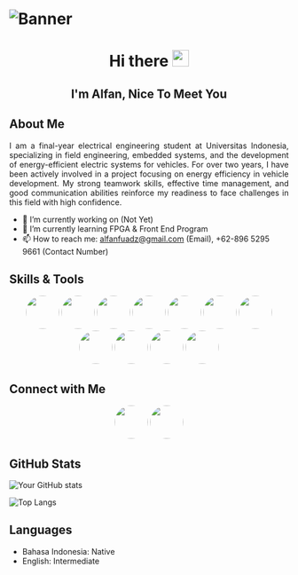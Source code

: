 # ![Banner](https://drive.google.com/uc?export=view&id=1B0S4xI3HdOiuDycC_fQCppL6Q_y-pYCh)

<h1 align="center">
  Hi there <img src="https://media.giphy.com/media/hvRJCLFzcasrR4ia7z/giphy.gif" width="30px">
</h1>
<div id="message" align="center">
  <h2>I'm Alfan, Nice To Meet You</h2>
</div>

## About Me

<p align="justify">
  I am a final-year electrical engineering student at Universitas Indonesia, specializing in field engineering, embedded systems, and the development of energy-efficient electric systems for vehicles. For over two years, I have been actively involved in a project focusing on energy efficiency in vehicle development. My strong teamwork skills, effective time management, and good communication abilities reinforce my readiness to face challenges in this field with high confidence.
</p>

- 🔭 I’m currently working on (Not Yet)
- 🌱 I’m currently learning FPGA & Front End Program
- 📫 How to reach me: alfanfuadz@gmail.com (Email), +62-896 5295 9661 (Contact Number)

## Skills & Tools

<p align="center">
  <img src="https://img.shields.io/badge/-Python-3776AB?style=for-the-badge&logo=Python&logoColor=white" height="60" style="border-radius: 50%">
  <img src="https://img.shields.io/badge/-VSCode-007ACC?style=for-the-badge&logo=Visual-Studio-Code&logoColor=white" height="60" style="border-radius: 50%">
  <img src="https://img.shields.io/badge/-Arduino-00979D?style=for-the-badge&logo=Arduino&logoColor=white" height="60" style="border-radius: 50%">
  <img src="https://img.shields.io/badge/-C++-00599C?style=for-the-badge&logo=c%2B%2B&logoColor=white" height="60" style="border-radius: 50%">
  <img src="https://img.shields.io/badge/-MATLAB-0076A8?style=for-the-badge&logo=MATLAB&logoColor=white" height="60" style="border-radius: 50%">
  <img src="https://img.shields.io/badge/-Figma-F24E1E?style=for-the-badge&logo=Figma&logoColor=white" height="60" style="border-radius: 50%">
  <img src="https://img.shields.io/badge/-Solidworks-EF172A?style=for-the-badge&logo=SolidWorks&logoColor=white" height="60" style="border-radius: 50%">
  <img src="https://img.shields.io/badge/-Proteus-4CAF50?style=for-the-badge&logo=Proteus&logoColor=white" height="60" style="border-radius: 50%">
  <img src="https://img.shields.io/badge/-Altium-232F3E?style=for-the-badge&logo=Altium-Designer&logoColor=white" height="60" style="border-radius: 50%">
  <img src="https://img.shields.io/badge/-EasyEDA-00896C?style=for-the-badge&logo=EasyEDA&logoColor=white" height="60" style="border-radius: 50%">
  <img src="https://img.shields.io/badge/-Multisim-007ACC?style=for-the-badge&logo=NI&logoColor=white" height="60" style="border-radius: 50%">
</p>

## Connect with Me

<p align="center">
  <a href="https://www.linkedin.com/in/muhammad-alfan-fuad-dzia-ul-haq-24857a217/"><img src="https://img.shields.io/badge/-LinkedIn-0077B5?style=for-the-badge&logo=LinkedIn&logoColor=white" height="60" style="border-radius: 50%"></a>
  <a href="https://www.instagram.com/alfanfuadz24/"><img src="https://img.shields.io/badge/-Instagram-E4405F?style=for-the-badge&logo=Instagram&logoColor=white" height="60" style="border-radius: 50%"></a>
</p>

## GitHub Stats

![Your GitHub stats](https://github-readme-stats.vercel.app/api?username=Alfanfuad&show_icons=true&theme=radical)

![Top Langs](https://github-readme-stats.vercel.app/api/top-langs/?username=Alfanfuad&layout=compact&theme=radical)

## Languages

- Bahasa Indonesia: Native
- English: Intermediate

